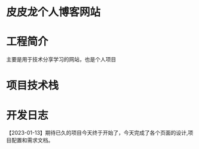 # 皮皮龙个人博客网站

# 工程简介
主要是用于技术分享学习的网站，也是个人项目
# 项目技术栈


# 开发日志
【2023-01-13】期待已久的项目今天终于开始了，今天完成了各个页面的设计,项目配置和需求文档。
